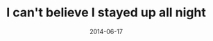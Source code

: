 ---
layout: base.njk
title : 'I can&#39;t believe I stayed up all night' 
view_title : 'I can&#39;t believe I stayed up all night' 
year : '2014' 
date : '2014-06-17' 
img_file : '/drawing/icantbelieveistayedupallnight.png' 
html_file : 'icantbelieveistayedupallnight' 
next_html : 'thedaythebirdscried.html' 
year_order : '18' 
permalink : "title/{{html_file}}.html"
---